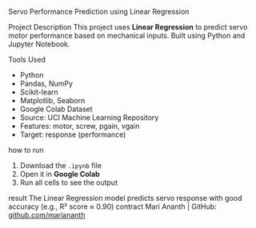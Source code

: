Servo Performance Prediction using Linear Regression

  Project Description
This project uses **Linear Regression** to predict servo motor performance based on mechanical inputs. Built using Python and Jupyter Notebook.

 Tools Used
- Python
- Pandas, NumPy
- Scikit-learn
- Matplotlib, Seaborn
- Google Colab
  Dataset
- Source: UCI Machine Learning Repository
- Features: motor, screw, pgain, vgain
- Target: response (performance)

how to run
1. Download the `.ipynb` file
2. Open it in **Google Colab**
3. Run all cells to see the output

result
The Linear Regression model predicts servo response with good accuracy (e.g., R² score ≈ 0.90)
contract 
Mari Ananth | GitHub: [github.com/mariananth](https://github.com/mariananth)
